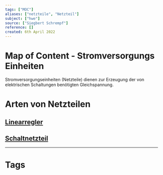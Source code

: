 ```yaml
---
tags: ["MOC"]
aliases: ["netzteile", "Netzteil"]
subject: ["hwe"]
source: ["Siegbert Schrempf"]
reference: []
created: 6th April 2022
---
```


# Map of Content - Stromversorgungs Einheiten
Stromversorgungseinheiten (Netzteile) dienen zur Erzeugung der von elektrischen Schaltungen benötigten Gleichspannung.

# Arten von Netzteilen
## [Linearregler](Spannungsstabilisierung.md)
## [Schaltnetzteil](Schaltnetzteil.md)
---
# Tags